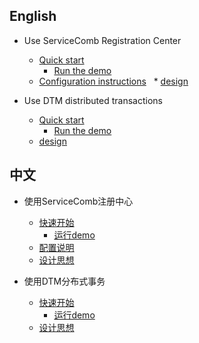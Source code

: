 
## English
* Use ServiceComb Registration Center
  * [Quick start](sc_quickstart.md)
    * [Run the demo](sc_example.md)
  * [Configuration instructions](sc_configuration.md)
  * [design](sc_design_md)

* Use DTM distributed transactions
   * [Quick start](dtm_quickstart.md)
     * [Run the demo](dtm_example.md)
   * [design](dtm_design_zh.md)


## 中文
* 使用ServiceComb注册中心
  * [快速开始](sc_quickstart_zh.md)
    * [运行demo](sc_example_zh.md)
  * [配置说明](sc_configuration_zh.md)
  * [设计思想](sc_design_zh.md)

* 使用DTM分布式事务
  * [快速开始](dtm_quickstart_zh.md)
    * [运行demo](dtm_example_zh.md)
  * [设计思想](dtm_design_zh.md)
